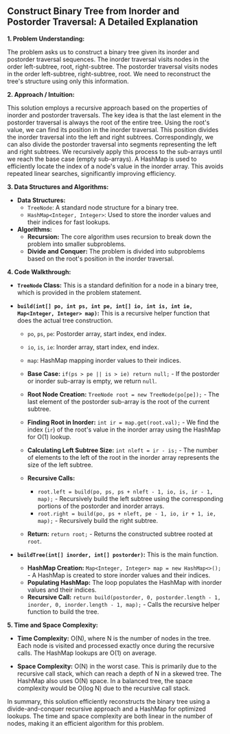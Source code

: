 ## Construct Binary Tree from Inorder and Postorder Traversal: A Detailed Explanation

**1. Problem Understanding:**

The problem asks us to construct a binary tree given its inorder and postorder traversal sequences.  The inorder traversal visits nodes in the order left-subtree, root, right-subtree. The postorder traversal visits nodes in the order left-subtree, right-subtree, root.  We need to reconstruct the tree's structure using only this information.

**2. Approach / Intuition:**

This solution employs a recursive approach based on the properties of inorder and postorder traversals.  The key idea is that the last element in the postorder traversal is always the root of the entire tree.  Using the root's value, we can find its position in the inorder traversal.  This position divides the inorder traversal into the left and right subtrees.  Correspondingly, we can also divide the postorder traversal into segments representing the left and right subtrees.  We recursively apply this process to the sub-arrays until we reach the base case (empty sub-arrays).  A HashMap is used to efficiently locate the index of a node's value in the inorder array.  This avoids repeated linear searches, significantly improving efficiency.


**3. Data Structures and Algorithms:**

* **Data Structures:**
    * `TreeNode`: A standard node structure for a binary tree.
    * `HashMap<Integer, Integer>`: Used to store the inorder values and their indices for fast lookups.
* **Algorithms:**
    * **Recursion:** The core algorithm uses recursion to break down the problem into smaller subproblems.
    * **Divide and Conquer:** The problem is divided into subproblems based on the root's position in the inorder traversal.


**4. Code Walkthrough:**

* **`TreeNode` Class:** This is a standard definition for a node in a binary tree, which is provided in the problem statement.

* **`build(int[] po, int ps, int pe, int[] io, int is, int ie, Map<Integer, Integer> map)`:** This is a recursive helper function that does the actual tree construction.
    * `po`, `ps`, `pe`: Postorder array, start index, end index.
    * `io`, `is`, `ie`: Inorder array, start index, end index.
    * `map`: HashMap mapping inorder values to their indices.

    * **Base Case:** `if(ps > pe || is > ie) return null;` - If the postorder or inorder sub-array is empty, we return `null`.

    * **Root Node Creation:** `TreeNode root = new TreeNode(po[pe]);` - The last element of the postorder sub-array is the root of the current subtree.

    * **Finding Root in Inorder:** `int ir = map.get(root.val);` -  We find the index (`ir`) of the root's value in the inorder array using the HashMap for O(1) lookup.

    * **Calculating Left Subtree Size:** `int nleft = ir - is;` - The number of elements to the left of the root in the inorder array represents the size of the left subtree.

    * **Recursive Calls:**
        * `root.left = build(po, ps, ps + nleft - 1, io, is, ir - 1, map);` - Recursively build the left subtree using the corresponding portions of the postorder and inorder arrays.
        * `root.right = build(po, ps + nleft, pe - 1, io, ir + 1, ie, map);` - Recursively build the right subtree.

    * **Return:** `return root;` - Returns the constructed subtree rooted at `root`.

* **`buildTree(int[] inorder, int[] postorder)`:** This is the main function.
    * **HashMap Creation:** `Map<Integer, Integer> map = new HashMap<>();` - A HashMap is created to store inorder values and their indices.
    * **Populating HashMap:** The loop populates the HashMap with inorder values and their indices.
    * **Recursive Call:** `return build(postorder, 0, postorder.length - 1, inorder, 0, inorder.length - 1, map);` - Calls the recursive helper function to build the tree.


**5. Time and Space Complexity:**

* **Time Complexity:** O(N), where N is the number of nodes in the tree.  Each node is visited and processed exactly once during the recursive calls.  The HashMap lookups are O(1) on average.

* **Space Complexity:** O(N) in the worst case. This is primarily due to the recursive call stack, which can reach a depth of N in a skewed tree. The HashMap also uses O(N) space.  In a balanced tree, the space complexity would be O(log N) due to the recursive call stack.

In summary, this solution efficiently reconstructs the binary tree using a divide-and-conquer recursive approach and a HashMap for optimized lookups.  The time and space complexity are both linear in the number of nodes, making it an efficient algorithm for this problem.
